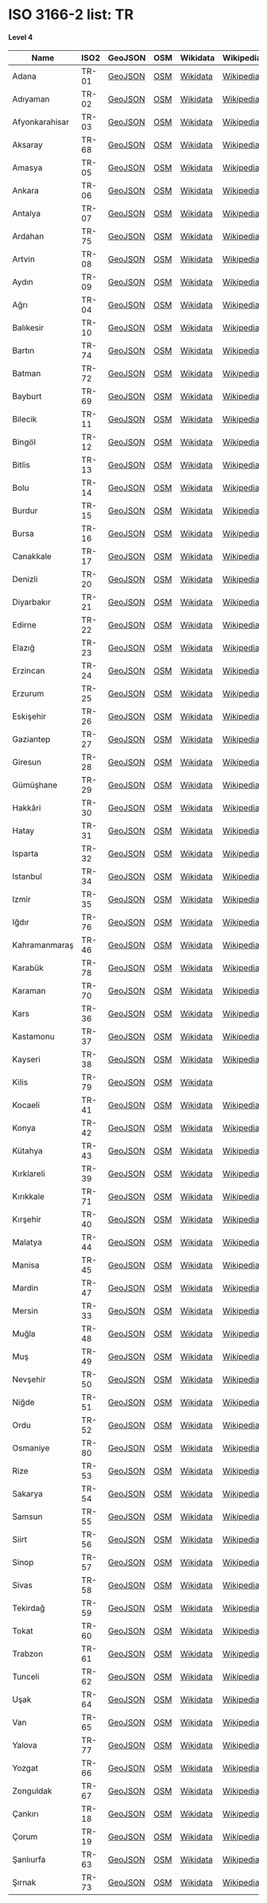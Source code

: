# ISO 3166-2 list: TR


#### Level 4
Name | ISO2 | GeoJSON | OSM | Wikidata | Wikipedia | population 
--- | --- | --- | --- | --- | --- | --: 
Adana | TR-01 | [GeoJSON](../../export/geojson/q8/iso2/TR/TR-01.geojson) | [OSM](https://www.openstreetmap.org/relation/167216) | [Wikidata](https://www.wikidata.org/wiki/Q40549) | [Wikipedia](http://en.wikipedia.org/wiki/en%3AAdana%20Province) | 2,220,125
Adıyaman | TR-02 | [GeoJSON](../../export/geojson/q8/iso2/TR/TR-02.geojson) | [OSM](https://www.openstreetmap.org/relation/223141) | [Wikidata](https://www.wikidata.org/wiki/Q43924) | [Wikipedia](http://en.wikipedia.org/wiki/tr%3AAd%C4%B1yaman%20%28il%29) | 624,513
Afyonkarahisar | TR-03 | [GeoJSON](../../export/geojson/q8/iso2/TR/TR-03.geojson) | [OSM](https://www.openstreetmap.org/relation/223171) | [Wikidata](https://www.wikidata.org/wiki/Q45220) | [Wikipedia](http://en.wikipedia.org/wiki/tr%3AAfyonkarahisar%20%28il%29) | 725,568
Aksaray | TR-68 | [GeoJSON](../../export/geojson/q8/iso2/TR/TR-68.geojson) | [OSM](https://www.openstreetmap.org/relation/154454) | [Wikidata](https://www.wikidata.org/wiki/Q83073) | [Wikipedia](http://en.wikipedia.org/wiki/tr%3AAksaray%20%28il%29) | 412,172
Amasya | TR-05 | [GeoJSON](../../export/geojson/q8/iso2/TR/TR-05.geojson) | [OSM](https://www.openstreetmap.org/relation/223452) | [Wikidata](https://www.wikidata.org/wiki/Q80036) | [Wikipedia](http://en.wikipedia.org/wiki/tr%3AAmasya%20%28il%29) | 337,508
Ankara | TR-06 | [GeoJSON](../../export/geojson/q8/iso2/TR/TR-06.geojson) | [OSM](https://www.openstreetmap.org/relation/223422) | [Wikidata](https://www.wikidata.org/wiki/Q2297724) | [Wikipedia](http://en.wikipedia.org/wiki/en%3AAnkara%20Province) | 5,503,985
Antalya | TR-07 | [GeoJSON](../../export/geojson/q8/iso2/TR/TR-07.geojson) | [OSM](https://www.openstreetmap.org/relation/223132) | [Wikidata](https://www.wikidata.org/wiki/Q40249) | [Wikipedia](http://en.wikipedia.org/wiki/en%3AAntalya%20Province) | 2,426,356
Ardahan | TR-75 | [GeoJSON](../../export/geojson/q8/iso2/TR/TR-75.geojson) | [OSM](https://www.openstreetmap.org/relation/1251450) | [Wikidata](https://www.wikidata.org/wiki/Q79840) | [Wikipedia](http://en.wikipedia.org/wiki/tr%3AArdahan%20%28il%29) | 98,907
Artvin | TR-08 | [GeoJSON](../../export/geojson/q8/iso2/TR/TR-08.geojson) | [OSM](https://www.openstreetmap.org/relation/223448) | [Wikidata](https://www.wikidata.org/wiki/Q43745) | [Wikipedia](http://en.wikipedia.org/wiki/tr%3AArtvin%20%28il%29) | 174,010
Aydın | TR-09 | [GeoJSON](../../export/geojson/q8/iso2/TR/TR-09.geojson) | [OSM](https://www.openstreetmap.org/relation/223166) | [Wikidata](https://www.wikidata.org/wiki/Q79846) | [Wikipedia](http://en.wikipedia.org/wiki/en%3AAyd%C4%B1n%20Province) | 1,097,746
Ağrı | TR-04 | [GeoJSON](../../export/geojson/q8/iso2/TR/TR-04.geojson) | [OSM](https://www.openstreetmap.org/relation/186433) | [Wikidata](https://www.wikidata.org/wiki/Q80051) | [Wikipedia](http://en.wikipedia.org/wiki/tr%3AA%C4%9Fr%C4%B1%20%28il%29) | 539,657
Balıkesir | TR-10 | [GeoJSON](../../export/geojson/q8/iso2/TR/TR-10.geojson) | [OSM](https://www.openstreetmap.org/relation/223464) | [Wikidata](https://www.wikidata.org/wiki/Q47117) | [Wikipedia](http://en.wikipedia.org/wiki/en%3ABal%C4%B1kesir%20Province) | 1,226,575
Bartın | TR-74 | [GeoJSON](../../export/geojson/q8/iso2/TR/TR-74.geojson) | [OSM](https://www.openstreetmap.org/relation/223458) | [Wikidata](https://www.wikidata.org/wiki/Q83342) | [Wikipedia](http://en.wikipedia.org/wiki/tr%3ABart%C4%B1n%20%28il%29) | 198,999
Batman | TR-72 | [GeoJSON](../../export/geojson/q8/iso2/TR/TR-72.geojson) | [OSM](https://www.openstreetmap.org/relation/223437) | [Wikidata](https://www.wikidata.org/wiki/Q80370) | [Wikipedia](http://en.wikipedia.org/wiki/tr%3ABatman%20%28il%29) | 599,103
Bayburt | TR-69 | [GeoJSON](../../export/geojson/q8/iso2/TR/TR-69.geojson) | [OSM](https://www.openstreetmap.org/relation/223446) | [Wikidata](https://www.wikidata.org/wiki/Q483063) | [Wikipedia](http://en.wikipedia.org/wiki/tr%3ABayburt%20%28il%29) | 82,274
Bilecik | TR-11 | [GeoJSON](../../export/geojson/q8/iso2/TR/TR-11.geojson) | [OSM](https://www.openstreetmap.org/relation/223420) | [Wikidata](https://www.wikidata.org/wiki/Q46763) | [Wikipedia](http://en.wikipedia.org/wiki/tr%3ABilecik%20%28il%29) | 223,448
Bingöl | TR-12 | [GeoJSON](../../export/geojson/q8/iso2/TR/TR-12.geojson) | [OSM](https://www.openstreetmap.org/relation/223444) | [Wikidata](https://www.wikidata.org/wiki/Q79760) | [Wikipedia](http://en.wikipedia.org/wiki/tr%3ABing%C3%B6l%20%28il%29) | 281,205
Bitlis | TR-13 | [GeoJSON](../../export/geojson/q8/iso2/TR/TR-13.geojson) | [OSM](https://www.openstreetmap.org/relation/223441) | [Wikidata](https://www.wikidata.org/wiki/Q83239) | [Wikipedia](http://en.wikipedia.org/wiki/tr%3ABitlis%20%28il%29) | 349,396
Bolu | TR-14 | [GeoJSON](../../export/geojson/q8/iso2/TR/TR-14.geojson) | [OSM](https://www.openstreetmap.org/relation/223461) | [Wikidata](https://www.wikidata.org/wiki/Q82089) | [Wikipedia](http://en.wikipedia.org/wiki/tr%3ABolu%20%28il%29) | 311,810
Burdur | TR-15 | [GeoJSON](../../export/geojson/q8/iso2/TR/TR-15.geojson) | [OSM](https://www.openstreetmap.org/relation/2319368) | [Wikidata](https://www.wikidata.org/wiki/Q80088) | [Wikipedia](http://en.wikipedia.org/wiki/tr%3ABurdur%20%28il%29) | 269,926
Bursa | TR-16 | [GeoJSON](../../export/geojson/q8/iso2/TR/TR-16.geojson) | [OSM](https://www.openstreetmap.org/relation/223463) | [Wikidata](https://www.wikidata.org/wiki/Q43690) | [Wikipedia](http://en.wikipedia.org/wiki/en%3ABursa%20Province) | 2,994,521
Canakkale | TR-17 | [GeoJSON](../../export/geojson/q8/iso2/TR/TR-17.geojson) | [OSM](https://www.openstreetmap.org/relation/223471) | [Wikidata](https://www.wikidata.org/wiki/Q47813) | [Wikipedia](http://en.wikipedia.org/wiki/tr%3A%C3%87anakkale%20%28il%29) | 540,662
Denizli | TR-20 | [GeoJSON](../../export/geojson/q8/iso2/TR/TR-20.geojson) | [OSM](https://www.openstreetmap.org/relation/223169) | [Wikidata](https://www.wikidata.org/wiki/Q82096) | [Wikipedia](http://en.wikipedia.org/wiki/en%3ADenizli%20Province) | 1,027,782
Diyarbakır | TR-21 | [GeoJSON](../../export/geojson/q8/iso2/TR/TR-21.geojson) | [OSM](https://www.openstreetmap.org/relation/223435) | [Wikidata](https://www.wikidata.org/wiki/Q83081) | [Wikipedia](http://en.wikipedia.org/wiki/tr%3ADiyarbak%C4%B1r%20%28il%29) | 1,732,396
Edirne | TR-22 | [GeoJSON](../../export/geojson/q8/iso2/TR/TR-22.geojson) | [OSM](https://www.openstreetmap.org/relation/223465) | [Wikidata](https://www.wikidata.org/wiki/Q83102) | [Wikipedia](http://en.wikipedia.org/wiki/tr%3AEdirne%20%28il%29) | 411,528
Elazığ | TR-23 | [GeoJSON](../../export/geojson/q8/iso2/TR/TR-23.geojson) | [OSM](https://www.openstreetmap.org/relation/223443) | [Wikidata](https://www.wikidata.org/wiki/Q483091) | [Wikipedia](http://en.wikipedia.org/wiki/tr%3AEl%C3%A2z%C4%B1%C4%9F%20%28il%29) | 595,638
Erzincan | TR-24 | [GeoJSON](../../export/geojson/q8/iso2/TR/TR-24.geojson) | [OSM](https://www.openstreetmap.org/relation/223445) | [Wikidata](https://www.wikidata.org/wiki/Q483173) | [Wikipedia](http://en.wikipedia.org/wiki/tr%3AErzincan%20%28il%29) | 236,034
Erzurum | TR-25 | [GeoJSON](../../export/geojson/q8/iso2/TR/TR-25.geojson) | [OSM](https://www.openstreetmap.org/relation/186432) | [Wikidata](https://www.wikidata.org/wiki/Q376797) | [Wikipedia](http://en.wikipedia.org/wiki/tr%3AErzurum%20%28il%29) | 767,848
Eskişehir | TR-26 | [GeoJSON](../../export/geojson/q8/iso2/TR/TR-26.geojson) | [OSM](https://www.openstreetmap.org/relation/223421) | [Wikidata](https://www.wikidata.org/wiki/Q483053) | [Wikipedia](http://en.wikipedia.org/wiki/tr%3AEski%C5%9Fehir%20%28il%29) | 871,187
Gaziantep | TR-27 | [GeoJSON](../../export/geojson/q8/iso2/TR/TR-27.geojson) | [OSM](https://www.openstreetmap.org/relation/223139) | [Wikidata](https://www.wikidata.org/wiki/Q483154) | [Wikipedia](http://en.wikipedia.org/wiki/en%3AGaziantep%20Province) | 2,028,563
Giresun | TR-28 | [GeoJSON](../../export/geojson/q8/iso2/TR/TR-28.geojson) | [OSM](https://www.openstreetmap.org/relation/223449) | [Wikidata](https://www.wikidata.org/wiki/Q482779) | [Wikipedia](http://en.wikipedia.org/wiki/tr%3AGiresun%20%28il%29) | 453,912
Gümüşhane | TR-29 | [GeoJSON](../../export/geojson/q8/iso2/TR/TR-29.geojson) | [OSM](https://www.openstreetmap.org/relation/223541) | [Wikidata](https://www.wikidata.org/wiki/Q482788) | [Wikipedia](http://en.wikipedia.org/wiki/tr%3AG%C3%BCm%C3%BC%C5%9Fhane%20%28il%29) | 162,748
Hakkâri | TR-30 | [GeoJSON](../../export/geojson/q8/iso2/TR/TR-30.geojson) | [OSM](https://www.openstreetmap.org/relation/174742) | [Wikidata](https://www.wikidata.org/wiki/Q93209) | [Wikipedia](http://en.wikipedia.org/wiki/tr%3AHakk%C3%A2ri%20%28il%29) | 286,470
Hatay | TR-31 | [GeoJSON](../../export/geojson/q8/iso2/TR/TR-31.geojson) | [OSM](https://www.openstreetmap.org/relation/223122) | [Wikidata](https://www.wikidata.org/wiki/Q83274) | [Wikipedia](http://en.wikipedia.org/wiki/ar%3A%D9%87%D8%A7%D8%AA%D8%A7%D9%8A%20%28%D9%85%D8%AD%D8%A7%D9%81%D8%B8%D8%A9%29) | 1,609,856
Isparta | TR-32 | [GeoJSON](../../export/geojson/q8/iso2/TR/TR-32.geojson) | [OSM](https://www.openstreetmap.org/relation/223134) | [Wikidata](https://www.wikidata.org/wiki/Q268043) | [Wikipedia](http://en.wikipedia.org/wiki/tr%3AIsparta%20%28il%29) | 441,412
Istanbul | TR-34 | [GeoJSON](../../export/geojson/q8/iso2/TR/TR-34.geojson) | [OSM](https://www.openstreetmap.org/relation/223474) | [Wikidata](https://www.wikidata.org/wiki/Q534799) | [Wikipedia](http://en.wikipedia.org/wiki/en%3AIstanbul%20Province) | 15,067,724
Izmir | TR-35 | [GeoJSON](../../export/geojson/q8/iso2/TR/TR-35.geojson) | [OSM](https://www.openstreetmap.org/relation/223167) | [Wikidata](https://www.wikidata.org/wiki/Q344490) | [Wikipedia](http://en.wikipedia.org/wiki/tr%3A%C4%B0zmir%20%28il%29) | 4,320,519
Iğdır | TR-76 | [GeoJSON](../../export/geojson/q8/iso2/TR/TR-76.geojson) | [OSM](https://www.openstreetmap.org/relation/186434) | [Wikidata](https://www.wikidata.org/wiki/Q125506) | [Wikipedia](http://en.wikipedia.org/wiki/tr%3AI%C4%9Fd%C4%B1r%20%28il%29) | 197,456
Kahramanmaraş | TR-46 | [GeoJSON](../../export/geojson/q8/iso2/TR/TR-46.geojson) | [OSM](https://www.openstreetmap.org/relation/223138) | [Wikidata](https://www.wikidata.org/wiki/Q482834) | [Wikipedia](http://en.wikipedia.org/wiki/en%3AKahramanmara%C5%9F%20Province) | 1,144,851
Karabük | TR-78 | [GeoJSON](../../export/geojson/q8/iso2/TR/TR-78.geojson) | [OSM](https://www.openstreetmap.org/relation/223455) | [Wikidata](https://www.wikidata.org/wiki/Q483168) | [Wikipedia](http://en.wikipedia.org/wiki/tr%3AKarab%C3%BCk%20%28il%29) | 248,014
Karaman | TR-70 | [GeoJSON](../../export/geojson/q8/iso2/TR/TR-70.geojson) | [OSM](https://www.openstreetmap.org/relation/223137) | [Wikidata](https://www.wikidata.org/wiki/Q482975) | [Wikipedia](http://en.wikipedia.org/wiki/tr%3AKaraman%20%28il%29) | 251,913
Kars | TR-36 | [GeoJSON](../../export/geojson/q8/iso2/TR/TR-36.geojson) | [OSM](https://www.openstreetmap.org/relation/186431) | [Wikidata](https://www.wikidata.org/wiki/Q83077) | [Wikipedia](http://en.wikipedia.org/wiki/tr%3AKars%20%28il%29) | 288,878
Kastamonu | TR-37 | [GeoJSON](../../export/geojson/q8/iso2/TR/TR-37.geojson) | [OSM](https://www.openstreetmap.org/relation/223456) | [Wikidata](https://www.wikidata.org/wiki/Q483191) | [Wikipedia](http://en.wikipedia.org/wiki/tr%3AKastamonu%20%28il%29) | 383,373
Kayseri | TR-38 | [GeoJSON](../../export/geojson/q8/iso2/TR/TR-38.geojson) | [OSM](https://www.openstreetmap.org/relation/154451) | [Wikidata](https://www.wikidata.org/wiki/Q483472) | [Wikipedia](http://en.wikipedia.org/wiki/tr%3AKayseri%20%28il%29) | 1,389,680
Kilis | TR-79 | [GeoJSON](../../export/geojson/q8/iso2/TR/TR-79.geojson) | [OSM](https://www.openstreetmap.org/relation/223140) | [Wikidata](https://www.wikidata.org/wiki/Q128978) |  | 142,541
Kocaeli | TR-41 | [GeoJSON](../../export/geojson/q8/iso2/TR/TR-41.geojson) | [OSM](https://www.openstreetmap.org/relation/223473) | [Wikidata](https://www.wikidata.org/wiki/Q83965) | [Wikipedia](http://en.wikipedia.org/wiki/tr%3AKocaeli) | 1,906,391
Konya | TR-42 | [GeoJSON](../../export/geojson/q8/iso2/TR/TR-42.geojson) | [OSM](https://www.openstreetmap.org/relation/223133) | [Wikidata](https://www.wikidata.org/wiki/Q81551) | [Wikipedia](http://en.wikipedia.org/wiki/tr%3AKonya%20%28il%29) | 2,205,609
Kütahya | TR-43 | [GeoJSON](../../export/geojson/q8/iso2/TR/TR-43.geojson) | [OSM](https://www.openstreetmap.org/relation/223172) | [Wikidata](https://www.wikidata.org/wiki/Q126874) | [Wikipedia](http://en.wikipedia.org/wiki/tr%3AK%C3%BCtahya%20%28il%29) | 577,941
Kırklareli | TR-39 | [GeoJSON](../../export/geojson/q8/iso2/TR/TR-39.geojson) | [OSM](https://www.openstreetmap.org/relation/223469) | [Wikidata](https://www.wikidata.org/wiki/Q131597) | [Wikipedia](http://en.wikipedia.org/wiki/tr%3AK%C4%B1rklareli%20%28il%29) | 360,860
Kırıkkale | TR-71 | [GeoJSON](../../export/geojson/q8/iso2/TR/TR-71.geojson) | [OSM](https://www.openstreetmap.org/relation/223423) | [Wikidata](https://www.wikidata.org/wiki/Q484392) | [Wikipedia](http://en.wikipedia.org/wiki/tr%3AK%C4%B1r%C4%B1kkale%20%28il%29) | 286,602
Kırşehir | TR-40 | [GeoJSON](../../export/geojson/q8/iso2/TR/TR-40.geojson) | [OSM](https://www.openstreetmap.org/relation/154452) | [Wikidata](https://www.wikidata.org/wiki/Q134187) | [Wikipedia](http://en.wikipedia.org/wiki/tr%3AK%C4%B1r%C5%9Fehir%20%28il%29) | 241,868
Malatya | TR-44 | [GeoJSON](../../export/geojson/q8/iso2/TR/TR-44.geojson) | [OSM](https://www.openstreetmap.org/relation/223426) | [Wikidata](https://www.wikidata.org/wiki/Q131384) | [Wikipedia](http://en.wikipedia.org/wiki/en%3AMalatya%20Province) | 797,036
Manisa | TR-45 | [GeoJSON](../../export/geojson/q8/iso2/TR/TR-45.geojson) | [OSM](https://www.openstreetmap.org/relation/223168) | [Wikidata](https://www.wikidata.org/wiki/Q130553) | [Wikipedia](http://en.wikipedia.org/wiki/en%3AManisa%20Province) | 1,429,643
Mardin | TR-47 | [GeoJSON](../../export/geojson/q8/iso2/TR/TR-47.geojson) | [OSM](https://www.openstreetmap.org/relation/223436) | [Wikidata](https://www.wikidata.org/wiki/Q131293) | [Wikipedia](http://en.wikipedia.org/wiki/en%3AMardin%20Province) | 829,195
Mersin | TR-33 | [GeoJSON](../../export/geojson/q8/iso2/TR/TR-33.geojson) | [OSM](https://www.openstreetmap.org/relation/223131) | [Wikidata](https://www.wikidata.org/wiki/Q132637) | [Wikipedia](http://en.wikipedia.org/wiki/tr%3AMersin%20%28il%29) | 1,814,468
Muğla | TR-48 | [GeoJSON](../../export/geojson/q8/iso2/TR/TR-48.geojson) | [OSM](https://www.openstreetmap.org/relation/223136) | [Wikidata](https://www.wikidata.org/wiki/Q123934) | [Wikipedia](http://en.wikipedia.org/wiki/en%3AMu%C4%9Fla%20Province) | 967,487
Muş | TR-49 | [GeoJSON](../../export/geojson/q8/iso2/TR/TR-49.geojson) | [OSM](https://www.openstreetmap.org/relation/223440) | [Wikidata](https://www.wikidata.org/wiki/Q131387) | [Wikipedia](http://en.wikipedia.org/wiki/tr%3AMu%C5%9F%20%28il%29) | 407,992
Nevşehir | TR-50 | [GeoJSON](../../export/geojson/q8/iso2/TR/TR-50.geojson) | [OSM](https://www.openstreetmap.org/relation/154449) | [Wikidata](https://www.wikidata.org/wiki/Q430693) | [Wikipedia](http://en.wikipedia.org/wiki/tr%3ANev%C5%9Fehir%20%28il%29) | 298,339
Niğde | TR-51 | [GeoJSON](../../export/geojson/q8/iso2/TR/TR-51.geojson) | [OSM](https://www.openstreetmap.org/relation/154456) | [Wikidata](https://www.wikidata.org/wiki/Q155219) | [Wikipedia](http://en.wikipedia.org/wiki/tr%3ANi%C4%9Fde%20%28il%29) | 364,707
Ordu | TR-52 | [GeoJSON](../../export/geojson/q8/iso2/TR/TR-52.geojson) | [OSM](https://www.openstreetmap.org/relation/223450) | [Wikidata](https://www.wikidata.org/wiki/Q483180) | [Wikipedia](http://en.wikipedia.org/wiki/tr%3AOrdu%20%28il%29) | 771,932
Osmaniye | TR-80 | [GeoJSON](../../export/geojson/q8/iso2/TR/TR-80.geojson) | [OSM](https://www.openstreetmap.org/relation/167232) | [Wikidata](https://www.wikidata.org/wiki/Q281206) | [Wikipedia](http://en.wikipedia.org/wiki/tr%3AOsmaniye%20%28il%29) | 534,415
Rize | TR-53 | [GeoJSON](../../export/geojson/q8/iso2/TR/TR-53.geojson) | [OSM](https://www.openstreetmap.org/relation/223542) | [Wikidata](https://www.wikidata.org/wiki/Q483481) | [Wikipedia](http://en.wikipedia.org/wiki/tr%3ARize%20%28il%29) | 348,608
Sakarya | TR-54 | [GeoJSON](../../export/geojson/q8/iso2/TR/TR-54.geojson) | [OSM](https://www.openstreetmap.org/relation/223462) | [Wikidata](https://www.wikidata.org/wiki/Q83069) | [Wikipedia](http://en.wikipedia.org/wiki/en%3ASakarya%20Province) | 1,010,700
Samsun | TR-55 | [GeoJSON](../../export/geojson/q8/iso2/TR/TR-55.geojson) | [OSM](https://www.openstreetmap.org/relation/223451) | [Wikidata](https://www.wikidata.org/wiki/Q483040) | [Wikipedia](http://en.wikipedia.org/wiki/tr%3ASamsun%20%28il%29) | 1,335,716
Siirt | TR-56 | [GeoJSON](../../export/geojson/q8/iso2/TR/TR-56.geojson) | [OSM](https://www.openstreetmap.org/relation/223543) | [Wikidata](https://www.wikidata.org/wiki/Q482825) | [Wikipedia](http://en.wikipedia.org/wiki/tr%3ASiirt%20%28il%29) | 331,670
Sinop | TR-57 | [GeoJSON](../../export/geojson/q8/iso2/TR/TR-57.geojson) | [OSM](https://www.openstreetmap.org/relation/223457) | [Wikidata](https://www.wikidata.org/wiki/Q134413) | [Wikipedia](http://en.wikipedia.org/wiki/tr%3ASinop%20%28il%29) | 219,733
Sivas | TR-58 | [GeoJSON](../../export/geojson/q8/iso2/TR/TR-58.geojson) | [OSM](https://www.openstreetmap.org/relation/223425) | [Wikidata](https://www.wikidata.org/wiki/Q483100) | [Wikipedia](http://en.wikipedia.org/wiki/tr%3ASivas%20%28il%29) | 646,608
Tekirdağ | TR-59 | [GeoJSON](../../export/geojson/q8/iso2/TR/TR-59.geojson) | [OSM](https://www.openstreetmap.org/relation/223470) | [Wikidata](https://www.wikidata.org/wiki/Q129387) | [Wikipedia](http://en.wikipedia.org/wiki/en%3ATekirda%C4%9F%20Province) | 1,029,927
Tokat | TR-60 | [GeoJSON](../../export/geojson/q8/iso2/TR/TR-60.geojson) | [OSM](https://www.openstreetmap.org/relation/223424) | [Wikidata](https://www.wikidata.org/wiki/Q483195) | [Wikipedia](http://en.wikipedia.org/wiki/tr%3ATokat%20%28il%29) | 612,646
Trabzon | TR-61 | [GeoJSON](../../export/geojson/q8/iso2/TR/TR-61.geojson) | [OSM](https://www.openstreetmap.org/relation/223447) | [Wikidata](https://www.wikidata.org/wiki/Q388995) | [Wikipedia](http://en.wikipedia.org/wiki/en%3ATrabzon%20Province) | 807,903
Tunceli | TR-62 | [GeoJSON](../../export/geojson/q8/iso2/TR/TR-62.geojson) | [OSM](https://www.openstreetmap.org/relation/223537) | [Wikidata](https://www.wikidata.org/wiki/Q620742) | [Wikipedia](http://en.wikipedia.org/wiki/tr%3ATunceli%20%28il%29) | 88,198
Uşak | TR-64 | [GeoJSON](../../export/geojson/q8/iso2/TR/TR-64.geojson) | [OSM](https://www.openstreetmap.org/relation/223170) | [Wikidata](https://www.wikidata.org/wiki/Q483078) | [Wikipedia](http://en.wikipedia.org/wiki/tr%3AU%C5%9Fak%20%28il%29) | 367,514
Van | TR-65 | [GeoJSON](../../export/geojson/q8/iso2/TR/TR-65.geojson) | [OSM](https://www.openstreetmap.org/relation/223442) | [Wikidata](https://www.wikidata.org/wiki/Q80550) | [Wikipedia](http://en.wikipedia.org/wiki/en%3AVan%20Province) | 1,123,784
Yalova | TR-77 | [GeoJSON](../../export/geojson/q8/iso2/TR/TR-77.geojson) | [OSM](https://www.openstreetmap.org/relation/223472) | [Wikidata](https://www.wikidata.org/wiki/Q483083) | [Wikipedia](http://en.wikipedia.org/wiki/tr%3AYalova%20%28il%29) | 262,234
Yozgat | TR-66 | [GeoJSON](../../export/geojson/q8/iso2/TR/TR-66.geojson) | [OSM](https://www.openstreetmap.org/relation/154450) | [Wikidata](https://www.wikidata.org/wiki/Q75445) | [Wikipedia](http://en.wikipedia.org/wiki/tr%3AYozgat%20%28il%29) | 424,981
Zonguldak | TR-67 | [GeoJSON](../../export/geojson/q8/iso2/TR/TR-67.geojson) | [OSM](https://www.openstreetmap.org/relation/223459) | [Wikidata](https://www.wikidata.org/wiki/Q219956) | [Wikipedia](http://en.wikipedia.org/wiki/tr%3AZonguldak%20%28il%29) | 599,698
Çankırı | TR-18 | [GeoJSON](../../export/geojson/q8/iso2/TR/TR-18.geojson) | [OSM](https://www.openstreetmap.org/relation/223454) | [Wikidata](https://www.wikidata.org/wiki/Q272662) | [Wikipedia](http://en.wikipedia.org/wiki/tr%3A%C3%87ank%C4%B1r%C4%B1%20%28il%29) | 216,362
Çorum | TR-19 | [GeoJSON](../../export/geojson/q8/iso2/TR/TR-19.geojson) | [OSM](https://www.openstreetmap.org/relation/223453) | [Wikidata](https://www.wikidata.org/wiki/Q272947) | [Wikipedia](http://en.wikipedia.org/wiki/tr%3A%C3%87orum%20%28il%29) | 536,483
Şanlıurfa | TR-63 | [GeoJSON](../../export/geojson/q8/iso2/TR/TR-63.geojson) | [OSM](https://www.openstreetmap.org/relation/223434) | [Wikidata](https://www.wikidata.org/wiki/Q388469) | [Wikipedia](http://en.wikipedia.org/wiki/en%3A%C5%9Eanl%C4%B1urfa%20Province) | 2,035,809
Şırnak | TR-73 | [GeoJSON](../../export/geojson/q8/iso2/TR/TR-73.geojson) | [OSM](https://www.openstreetmap.org/relation/223438) | [Wikidata](https://www.wikidata.org/wiki/Q647378) | [Wikipedia](http://en.wikipedia.org/wiki/tr%3A%C5%9E%C4%B1rnak%20%28il%29) | 524,190
